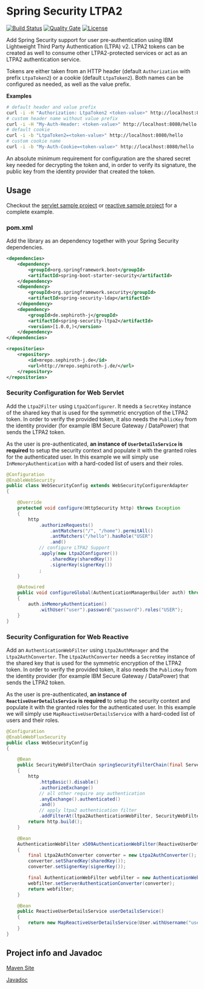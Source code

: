 # Spring Security LTPA2

[![Build Status](https://travis-ci.com/sephiroth-j/spring-security-ltpa2-core.svg?branch=master)](https://travis-ci.com/sephiroth-j/spring-security-ltpa2-core) [![Quality Gate](https://sonarcloud.io/api/project_badges/measure?project=de.sephiroth-j%3Aspring-security-ltpa2&metric=alert_status)](https://sonarcloud.io/dashboard?id=de.sephiroth-j%3Aspring-security-ltpa2) [![License](https://img.shields.io/badge/License-Apache%202.0-blue.svg)](https://opensource.org/licenses/Apache-2.0)

Add Spring Security support for user pre-authentication using IBM Lightweight Third Party Authentication (LTPA) v2. LTPA2 tokens can be created as well to consume other LTPA2-protected services or act as an LTPA2 authentication service.

Tokens are either taken from an HTTP header (default `Authorization` with prefix `LtpaToken2`) or a cookie (default `LtpaToken2`). Both names can be configured as needed, as well as the value prefix.

**Examples**

```bash
# default header and value prefix
curl -i -H "Authorization: LtpaToken2 <token-value>" http://localhost:8080/hello
# custom header name without value prefix
curl -i -H "My-Auth-Header: <token-value>" http://localhost:8080/hello
# default cookie
curl -i -b "LtpaToken2=<token-value>" http://localhost:8080/hello
# custom cookie name
curl -i -b "My-Auth-Cookie=<token-value>" http://localhost:8080/hello
```

An absolute minimum requirement for configuration are the shared secret key needed for decrypting the token and, in order to verify its signature, the public key from the identity provider that created the token.

## Usage
Checkout the [servlet sample project](https://github.com/sephiroth-j/spring-security-ltpa2-sample) or [reactive sample project](https://github.com/sephiroth-j/spring-security-ltpa2-reactive-sample) for a complete example.

### pom.xml
Add the library as an dependency together with your Spring Security dependencies.

```xml
<dependencies>
	<dependency>
		<groupId>org.springframework.boot</groupId>
		<artifactId>spring-boot-starter-security</artifactId>
	</dependency>
	<dependency>
		<groupId>org.springframework.security</groupId>
		<artifactId>spring-security-ldap</artifactId>
	</dependency>
	<dependency>
		<groupId>de.sephiroth-j</groupId>
		<artifactId>spring-security-ltpa2</artifactId>
		<version>[1.0.0,)</version>
	</dependency>
</dependencies>

<repositories>
	<repository>
		<id>mrepo.sephiroth-j.de</id>
		<url>http://mrepo.sephiroth-j.de/</url>
	</repository>
</repositories>
```

### Security Configuration for Web Servlet
Add the `Ltpa2Filter` using `Ltpa2Configurer`. It needs a `SecretKey` instance of the shared key that is used for the symmetric encryption of the LTPA2 token. In order to verify the provided token, it also needs the `PublicKey` from the identity provider (for example IBM Secure Gateway / DataPower) that sends the LTPA2 token.

As the user is pre-authenticated, **an instance of `UserDetailsService` is required** to setup the security context and populate it with the granted roles for the authenticated user. In this example we will simply use `InMemoryAuthentication` with a hard-coded list of users and their roles.

```java
@Configuration
@EnableWebSecurity
public class WebSecurityConfig extends WebSecurityConfigurerAdapter
{

	@Override
	protected void configure(HttpSecurity http) throws Exception
	{
		http
			.authorizeRequests()
				.antMatchers("/", "/home").permitAll()
				.antMatchers("/hello").hasRole("USER")
				.and()
			// configure LTPA2 Support
			.apply(new Ltpa2Configurer())
				.sharedKey(sharedKey())
				.signerKey(signerKey())
			;
	}

	@Autowired
	public void configureGlobal(AuthenticationManagerBuilder auth) throws Exception
	{
		auth.inMemoryAuthentication()
			.withUser("user").password("password").roles("USER");
	}
}
```

### Security Configuration for Web Reactive
Add an `AuthenticationWebFilter` using `Ltpa2AuthManager` and the `Ltpa2AuthConverter`. The `Ltpa2AuthConverter` needs a `SecretKey` instance of the shared key that is used for the symmetric encryption of the LTPA2 token. In order to verify the provided token, it also needs the `PublicKey` from the identity provider (for example IBM Secure Gateway / DataPower) that sends the LTPA2 token.

As the user is pre-authenticated, **an instance of `ReactiveUserDetailsService` is required** to setup the security context and populate it with the granted roles for the authenticated user. In this example we will simply use `MapReactiveUserDetailsService` with a hard-coded list of users and their roles.

```java
@Configuration
@EnableWebFluxSecurity
public class WebSecurityConfig
{

	@Bean
	public SecurityWebFilterChain springSecurityFilterChain(final ServerHttpSecurity http, final ReactiveUserDetailsService userDetailsService, AuthenticationWebFilter ltpa2AuthenticationWebFilter)
	{
		http
			.httpBasic().disable()
			.authorizeExchange()
			// all other require any authentication
			.anyExchange().authenticated()
			.and()
			// apply ltpa2 authentication filter
			.addFilterAt(ltpa2AuthenticationWebFilter, SecurityWebFiltersOrder.AUTHENTICATION);
		return http.build();
	}

	@Bean
	AuthenticationWebFilter x509AuthenticationWebFilter(ReactiveUserDetailsService userDetailsService) throws GeneralSecurityException
	{
		final Ltpa2AuthConverter converter = new Ltpa2AuthConverter();
		converter.setSharedKey(sharedKey());
		converter.setSignerKey(signerKey());

		final AuthenticationWebFilter webfilter = new AuthenticationWebFilter(new Ltpa2AuthManager(userDetailsService));
		webfilter.setServerAuthenticationConverter(converter);
		return webfilter;
	}

	@Bean
	public ReactiveUserDetailsService userDetailsService()
	{
		return new MapReactiveUserDetailsService(User.withUsername("user").password("password").roles("USER").build());
	}
}
```

## Project info and Javadoc
[Maven Site](http://www.sephiroth-j.de/java/spring-security-ltpa2/)

[Javadoc](http://www.sephiroth-j.de/java/spring-security-ltpa2/apidocs/)
